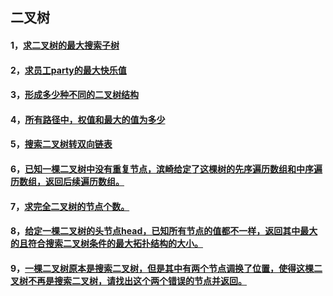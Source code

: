 ## 二叉树
#### 1，[求二叉树的最大搜索子树](https://github.com/sihaihou/algorithm/tree/master/src/com/reyco/algorithm/tree/tree2/Test1.java)
#### 2，[求员工party的最大快乐值](https://github.com/sihaihou/algorithm/tree/master/src/com/reyco/algorithm/tree/tree2/Test2.java)
#### 3，[形成多少种不同的二叉树结构](https://github.com/sihaihou/algorithm/tree/master/src/com/reyco/algorithm/tree/tree2/Test3.java)
#### 4，[所有路径中，权值和最大的值为多少](https://github.com/sihaihou/algorithm/tree/master/src/com/reyco/algorithm/tree/tree2/Test4.java)
#### 5，[搜索二叉树转双向链表](https://github.com/sihaihou/algorithm/tree/master/src/com/reyco/algorithm/tree/tree2/Test5.java)
#### 6，[已知一棵二叉树中没有重复节点，滨崎给定了这棵树的先序遍历数组和中序遍历数组，返回后续遍历数组。](https://github.com/sihaihou/algorithm/tree/master/src/com/reyco/algorithm/tree/tree2/Test6.java)
#### 7，[求完全二叉树的节点个数。](https://github.com/sihaihou/algorithm/tree/master/src/com/reyco/algorithm/tree/tree2/Test7.java)
#### 8，[给定一棵二叉树的头节点head，已知所有节点的值都不一样，返回其中最大的且符合搜索二叉树条件的最大拓扑结构的大小。](https://github.com/sihaihou/algorithm/tree/master/src/com/reyco/algorithm/tree/tree2/Test8.java)
#### 9，[一棵二叉树原本是搜索二叉树，但是其中有两个节点调换了位置，使得这棵二叉树不再是搜索二叉树，请找出这个两个错误的节点并返回。](https://github.com/sihaihou/algorithm/tree/master/src/com/reyco/algorithm/tree/tree2/Test9.java)

